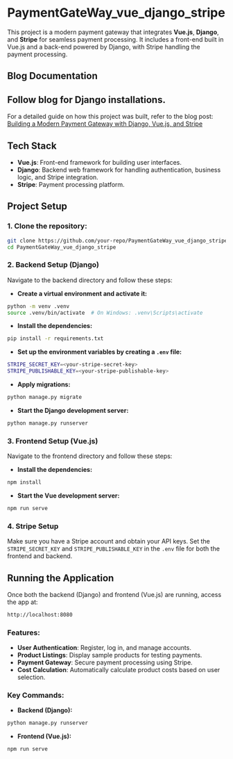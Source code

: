 

# PaymentGateWay_vue_django_stripe

This project is a modern payment gateway that integrates **Vue.js**, **Django**, and **Stripe** for seamless payment processing. It includes a front-end built in Vue.js and a back-end powered by Django, with Stripe handling the payment processing.

## Blog Documentation

## Follow blog for Django installations.
For a detailed guide on how this project was built, refer to the blog post:  
[Building a Modern Payment Gateway with Django, Vue.js, and Stripe](https://nchilaka.hashnode.dev/building-a-modern-payment-gateway-with-django-vuejs-and-stripe)

## Tech Stack

- **Vue.js**: Front-end framework for building user interfaces.
- **Django**: Backend web framework for handling authentication, business logic, and Stripe integration.
- **Stripe**: Payment processing platform.

## Project Setup

### 1. Clone the repository:

```bash
git clone https://github.com/your-repo/PaymentGateWay_vue_django_stripe.git
cd PaymentGateWay_vue_django_stripe
```

### 2. Backend Setup (Django)

Navigate to the backend directory and follow these steps:

- **Create a virtual environment and activate it:**

```bash
python -m venv .venv
source .venv/bin/activate  # On Windows: .venv\Scripts\activate
```

- **Install the dependencies:**

```bash
pip install -r requirements.txt
```

- **Set up the environment variables by creating a `.env` file:**

```bash
STRIPE_SECRET_KEY=<your-stripe-secret-key>
STRIPE_PUBLISHABLE_KEY=<your-stripe-publishable-key>
```

- **Apply migrations:**

```bash
python manage.py migrate
```

- **Start the Django development server:**

```bash
python manage.py runserver
```

### 3. Frontend Setup (Vue.js)

Navigate to the frontend directory and follow these steps:

- **Install the dependencies:**

```bash
npm install
```

- **Start the Vue development server:**

```bash
npm run serve
```

### 4. Stripe Setup

Make sure you have a Stripe account and obtain your API keys. Set the `STRIPE_SECRET_KEY` and `STRIPE_PUBLISHABLE_KEY` in the `.env` file for both the frontend and backend.

## Running the Application

Once both the backend (Django) and frontend (Vue.js) are running, access the app at:

```bash
http://localhost:8080
```

### Features:

- **User Authentication**: Register, log in, and manage accounts.
- **Product Listings**: Display sample products for testing payments.
- **Payment Gateway**: Secure payment processing using Stripe.
- **Cost Calculation**: Automatically calculate product costs based on user selection.

### Key Commands:

- **Backend (Django):**

```bash
python manage.py runserver
```

- **Frontend (Vue.js):**

```bash
npm run serve
```
